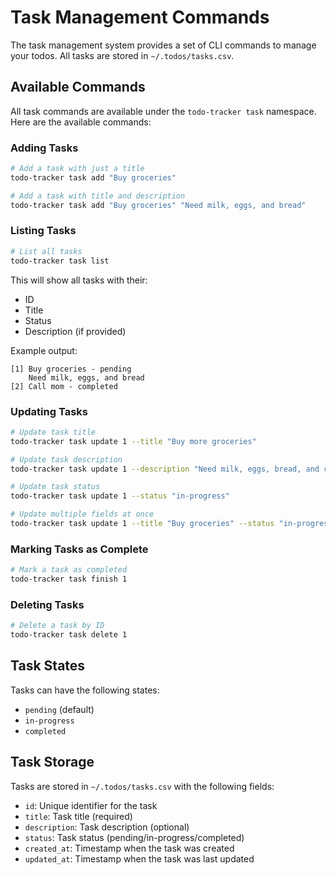 # Task Management Commands

The task management system provides a set of CLI commands to manage your todos. All tasks are stored in `~/.todos/tasks.csv`.

## Available Commands

All task commands are available under the `todo-tracker task` namespace. Here are the available commands:

### Adding Tasks

```bash
# Add a task with just a title
todo-tracker task add "Buy groceries"

# Add a task with title and description
todo-tracker task add "Buy groceries" "Need milk, eggs, and bread"
```

### Listing Tasks

```bash
# List all tasks
todo-tracker task list
```

This will show all tasks with their:
- ID
- Title
- Status
- Description (if provided)

Example output:
```
[1] Buy groceries - pending
    Need milk, eggs, and bread
[2] Call mom - completed
```

### Updating Tasks

```bash
# Update task title
todo-tracker task update 1 --title "Buy more groceries"

# Update task description
todo-tracker task update 1 --description "Need milk, eggs, bread, and cheese"

# Update task status
todo-tracker task update 1 --status "in-progress"

# Update multiple fields at once
todo-tracker task update 1 --title "Buy groceries" --status "in-progress"
```

### Marking Tasks as Complete

```bash
# Mark a task as completed
todo-tracker task finish 1
```

### Deleting Tasks

```bash
# Delete a task by ID
todo-tracker task delete 1
```

## Task States

Tasks can have the following states:
- `pending` (default)
- `in-progress`
- `completed`

## Task Storage

Tasks are stored in `~/.todos/tasks.csv` with the following fields:
- `id`: Unique identifier for the task
- `title`: Task title (required)
- `description`: Task description (optional)
- `status`: Task status (pending/in-progress/completed)
- `created_at`: Timestamp when the task was created
- `updated_at`: Timestamp when the task was last updated
